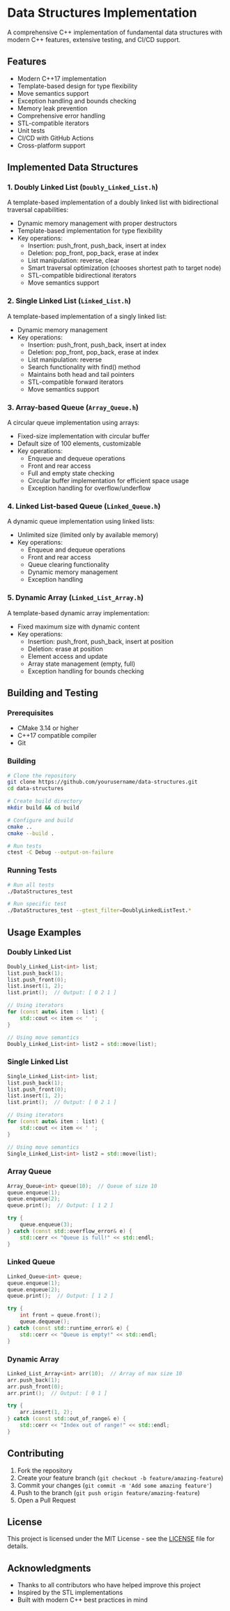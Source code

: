 # Data Structures Implementation

A comprehensive C++ implementation of fundamental data structures with modern C++ features, extensive testing, and CI/CD support.

## Features

- Modern C++17 implementation
- Template-based design for type flexibility
- Move semantics support
- Exception handling and bounds checking
- Memory leak prevention
- Comprehensive error handling
- STL-compatible iterators
- Unit tests
- CI/CD with GitHub Actions
- Cross-platform support

## Implemented Data Structures

### 1. Doubly Linked List (`Doubly_Linked_List.h`)
A template-based implementation of a doubly linked list with bidirectional traversal capabilities:
- Dynamic memory management with proper destructors
- Template-based implementation for type flexibility
- Key operations:
  - Insertion: push_front, push_back, insert at index
  - Deletion: pop_front, pop_back, erase at index
  - List manipulation: reverse, clear
  - Smart traversal optimization (chooses shortest path to target node)
  - STL-compatible bidirectional iterators
  - Move semantics support

### 2. Single Linked List (`Linked_List.h`)
A template-based implementation of a singly linked list:
- Dynamic memory management
- Key operations:
  - Insertion: push_front, push_back, insert at index
  - Deletion: pop_front, pop_back, erase at index
  - List manipulation: reverse
  - Search functionality with find() method
  - Maintains both head and tail pointers
  - STL-compatible forward iterators
  - Move semantics support

### 3. Array-based Queue (`Array_Queue.h`)
A circular queue implementation using arrays:
- Fixed-size implementation with circular buffer
- Default size of 100 elements, customizable
- Key operations:
  - Enqueue and dequeue operations
  - Front and rear access
  - Full and empty state checking
  - Circular buffer implementation for efficient space usage
  - Exception handling for overflow/underflow

### 4. Linked List-based Queue (`Linked_Queue.h`)
A dynamic queue implementation using linked lists:
- Unlimited size (limited only by available memory)
- Key operations:
  - Enqueue and dequeue operations
  - Front and rear access
  - Queue clearing functionality
  - Dynamic memory management
  - Exception handling

### 5. Dynamic Array (`Linked_List_Array.h`)
A template-based dynamic array implementation:
- Fixed maximum size with dynamic content
- Key operations:
  - Insertion: push_front, push_back, insert at position
  - Deletion: erase at position
  - Element access and update
  - Array state management (empty, full)
  - Exception handling for bounds checking

## Building and Testing

### Prerequisites
- CMake 3.14 or higher
- C++17 compatible compiler
- Git

### Building
```bash
# Clone the repository
git clone https://github.com/yourusername/data-structures.git
cd data-structures

# Create build directory
mkdir build && cd build

# Configure and build
cmake ..
cmake --build .

# Run tests
ctest -C Debug --output-on-failure
```

### Running Tests
```bash
# Run all tests
./DataStructures_test

# Run specific test
./DataStructures_test --gtest_filter=DoublyLinkedListTest.*
```

## Usage Examples

### Doubly Linked List
```cpp
Doubly_Linked_List<int> list;
list.push_back(1);
list.push_front(0);
list.insert(1, 2);
list.print();  // Output: [ 0 2 1 ]

// Using iterators
for (const auto& item : list) {
    std::cout << item << ' ';
}

// Using move semantics
Doubly_Linked_List<int> list2 = std::move(list);
```

### Single Linked List
```cpp
Single_Linked_List<int> list;
list.push_back(1);
list.push_front(0);
list.insert(1, 2);
list.print();  // Output: [ 0 2 1 ]

// Using iterators
for (const auto& item : list) {
    std::cout << item << ' ';
}

// Using move semantics
Single_Linked_List<int> list2 = std::move(list);
```

### Array Queue
```cpp
Array_Queue<int> queue(10);  // Queue of size 10
queue.enqueue(1);
queue.enqueue(2);
queue.print();  // Output: [ 1 2 ]

try {
    queue.enqueue(3);
} catch (const std::overflow_error& e) {
    std::cerr << "Queue is full!" << std::endl;
}
```

### Linked Queue
```cpp
Linked_Queue<int> queue;
queue.enqueue(1);
queue.enqueue(2);
queue.print();  // Output: [ 1 2 ]

try {
    int front = queue.front();
    queue.dequeue();
} catch (const std::runtime_error& e) {
    std::cerr << "Queue is empty!" << std::endl;
}
```

### Dynamic Array
```cpp
Linked_List_Array<int> arr(10);  // Array of max size 10
arr.push_back(1);
arr.push_front(0);
arr.print();  // Output: [ 0 1 ]

try {
    arr.insert(1, 2);
} catch (const std::out_of_range& e) {
    std::cerr << "Index out of range!" << std::endl;
}
```

## Contributing

1. Fork the repository
2. Create your feature branch (`git checkout -b feature/amazing-feature`)
3. Commit your changes (`git commit -m 'Add some amazing feature'`)
4. Push to the branch (`git push origin feature/amazing-feature`)
5. Open a Pull Request

## License

This project is licensed under the MIT License - see the [LICENSE](LICENSE) file for details.

## Acknowledgments

- Thanks to all contributors who have helped improve this project
- Inspired by the STL implementations
- Built with modern C++ best practices in mind